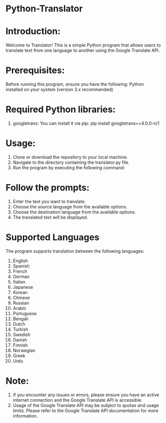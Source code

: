 # Python-Translator
# Introduction: 
Welcome to Translator! This is a simple Python program that allows users to translate text from one language to another using the Google Translate API.

# Prerequisites:
Before running this program, ensure you have the following:
Python installed on your system (version 3.x recommended)

# Required Python libraries:
1. googletrans:
   You can install it via pip:
   pip install googletrans==4.0.0-rc1

# Usage:
1. Clone or download the repository to your local machine.
2. Navigate to the directory containing the translator.py file.
3. Run the program by executing the following command:

# Follow the prompts:
1. Enter the text you want to translate.
2. Choose the source language from the available options.
3. Choose the destination language from the available options.
4. The translated text will be displayed.

# Supported Languages
The program supports translation between the following languages:
1. English
2. Spanish
3. French
4. German
5. Italian
6. Japanese
7. Korean
8. Chinese
9. Russian
10. Arabic
11. Portuguese
12. Bengali
13. Dutch
14. Turkish
15. Swedish
16. Danish
17. Finnish
18. Norwegian
19. Greek
20. Urdu

# Note:
1. If you encounter any issues or errors, please ensure you have an active internet connection and the Google Translate API is accessible.
2. Usage of the Google Translate API may be subject to quotas and usage limits. Please refer to the Google Translate API documentation for more information.
